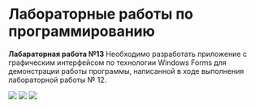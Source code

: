 # Лабораторные работы по программированию

**Лабараторная работа №13**
Необходимо разработать приложение с графическим интерфейсом по технологии Windows Forms для демонстрации работы программы, написанной в ходе выполнения лабораторной работы № 12.

[![](https://github.com/voltara13/programmingWF/tree/lw13/scr1.png)](https://github.com/voltara13/programmingWF/tree/lw13/scr1.png)
[![](https://github.com/voltara13/programmingWF/tree/lw13/scr2.png)](https://github.com/voltara13/programmingWF/tree/lw13/scr2.png)
[![](https://github.com/voltara13/programmingWF/tree/lw13/scr3.png)](https://github.com/voltara13/programmingWF/tree/lw13/scr3.png)